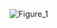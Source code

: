 ![Figure_1](https://github.com/AlasAngel/CSE_StepResponse_ECE425_ME4203_Group10_2024/assets/161011972/440ed9ec-8e5e-4d30-b3f2-96c133a270a6)
